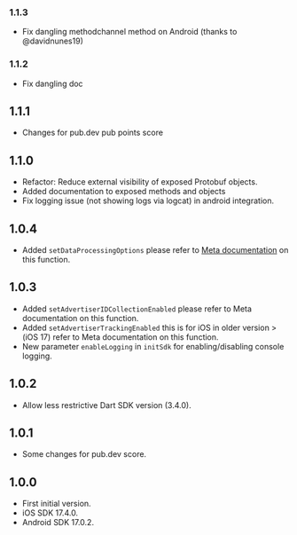 ### 1.1.3

* Fix dangling methodchannel method on Android (thanks to @davidnunes19)

### 1.1.2

* Fix dangling doc

## 1.1.1

* Changes for pub.dev pub points score

## 1.1.0

* Refactor: Reduce external visibility of exposed Protobuf objects.
* Added documentation to exposed methods and objects
* Fix logging issue (not showing logs via logcat) in android integration.

## 1.0.4

* Added `setDataProcessingOptions`  please refer to [Meta documentation](https://developers.facebook.com/docs/app-events/guides/data-processing-options/) on this function.

## 1.0.3

* Added `setAdvertiserIDCollectionEnabled` please refer to Meta documentation on this function.
* Added `setAdvertiserTrackingEnabled` this is for iOS in older version  >(iOS 17) refer to Meta documentation on this function.
* New parameter `enableLogging` in `initSdk` for enabling/disabling console logging.

## 1.0.2

* Allow less restrictive Dart SDK version (3.4.0).

## 1.0.1

* Some changes for pub.dev score.

## 1.0.0

* First initial version.
* iOS SDK 17.4.0.
* Android SDK 17.0.2.
